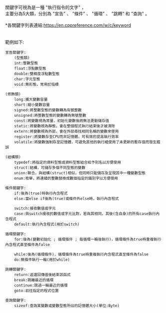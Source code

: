 關鍵字可視為是一種 "執行指令的文字" ，
<br>
主要分為5大類，分別為 "宣告" 、 "條件" 、 "循環" 、 "跳轉" 和 "查詢" 。
<br>
<br>
\*各關鍵字列表連結:<https://en.cppreference.com/w/c/keyword>
<br>
<br>
<br>
範例如下:

    宣告關鍵字:
        (型態類)
        int:整數型態
        float:浮點數型態
        double:雙精度浮點數型態
        char:字元型態
        void:無形態，常用於指標

	(修飾類)
        long:擴大變數容量
        short:縮小變數容量
        signed:將整數型態的變數轉為有號整數
        unsigned:將整數型態的變數轉為無號整數
        const:將變數視為常量，初始化變數後將無法更動儲存值
        static:將變數視為靜態，會在整個程式執行結束後才被清除
        extern:將變數視為外部，會在外部尋找相同名稱的變數來使用
        register:將變數存至CPU而非記憶體，可有效的提高執行效率
        volatile:將變數強制存至記憶體，可避免其他的執行緒使用了未更新的暫存值而發生錯誤

	(結構類)
        typedef:將指定的資料型態或資料型態組合給予別名以方便使用
        struct:結構，可儲存多個不同型態的變數
        union:聯合，與結構(struct)相似，但同時只能儲存及呈現其中一種變數型態
        enum:枚舉，將連續的整數替換成數個指定的識別字以方便使用
	
    條件關鍵字:
        if:後為(true)時執行內含程式
        else:當else if後為(true)或條件外else時，執行內含程式

        switch:接收數值或字元
        case:與switch接收的數值或字元比對，若與其相同，其後(含自身)的所有case執行內含程式
        default:執行內含程式(用於switch)

    循環關鍵字:
        for:後為(變數初始化 ; 循環條件 ; 每循環一輪後執行)，循環條件為true時重複執行內含程式直至條件為false

        while:後為(循環條件)，循環條件為true時重複執行內含程式直至條件為false
        do:無條件執行一輪(用於while)

    跳轉關鍵字:
        return:返還回傳值後結束該函式
        break:跳離最近的循環
        continue:跳過一輪最近的循環
        goto:前往指定的程式位置

    查詢關鍵字:
        sizeof:查詢某變數或變數型態所佔的記憶體大小(單位:Byte)

